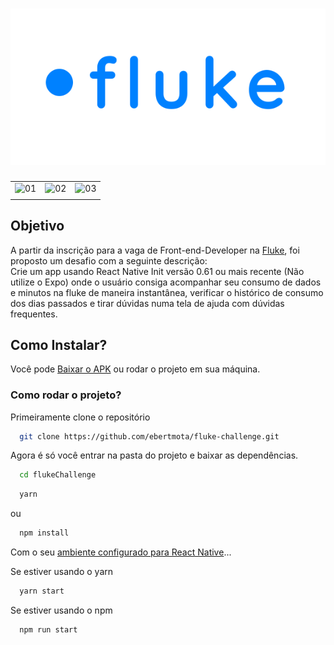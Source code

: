 <h1 align="center">
  <img src="src/assets/logo.png" />
</h1>

|                             |                             |                                 |
| :-------------------------- | :-------------------------: | :-----------------------------: |
| ![01](https://user-images.githubusercontent.com/48302018/93027336-72767000-f5e2-11ea-8255-700b05bdaa3f.png) | ![02](https://user-images.githubusercontent.com/48302018/93027306-64c0ea80-f5e2-11ea-89fd-ce0031456d8d.png) | ![03](https://user-images.githubusercontent.com/48302018/93027343-7b674180-f5e2-11ea-8c05-2d945a61c32a.png) |
|                             |                             |                                 |


<h2>Objetivo</h2>
A partir da inscrição para a vaga de Front-end-Developer na <a href="https://flu.ke/">Fluke</a>, foi proposto um desafio com a seguinte descrição:
<br>
Crie um app usando React Native Init versão 0.61 ou mais recente (Não utilize o Expo) onde o usuário consiga acompanhar
seu consumo de dados e minutos na fluke de maneira instantânea, verificar o histórico de consumo dos dias passados e tirar
dúvidas numa tela de ajuda com dúvidas frequentes.


<h2>Como Instalar?</h2>

Você pode [Baixar o APK](https://github.com/ebertmota/fluke-challenge/releases) ou rodar o projeto em sua máquina.

<h3>Como rodar o projeto?</h3>
Primeiramente clone o repositório

```sh
  git clone https://github.com/ebertmota/fluke-challenge.git
```
Agora é só você entrar na pasta do projeto e baixar as dependências.
 
```sh
  cd flukeChallenge
```


```sh
  yarn 
 ```
 
 ou

```sh
  npm install
```


 
Com o seu [ambiente configurado para React Native](https://react-native.rocketseat.dev/)...

Se estiver usando o yarn

```sh
  yarn start
```
Se estiver usando o npm

```sh
  npm run start
```
